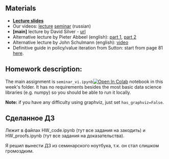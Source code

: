 ## Materials
* [__Lecture slides__](https://docs.google.com/presentation/d/1dyTsV4MfLb006VHMQvrMTEvSMjsN4B4ymoiWl-HrqVs)
* Our videos: [lecture](https://yadi.sk/i/qsYgN53mviDpQw) [seminar](https://yadi.sk/i/umiVNsMWngtodg) (russian)
* __[main]__ lecture by David Silver - [url](https://www.youtube.com/watch?v=Nd1-UUMVfz4)
* Alternative lecture by Pieter Abbeel (english): [part 1](https://www.youtube.com/watch?v=i0o-ui1N35U), [part 2](https://www.youtube.com/watch?v=Csiiv6WGzKM)
* Alternative lecture by John Schulmann (english): [video](https://www.youtube.com/watch?v=IL3gVyJMmhg)
* Definitive guide in policy/value iteration from Sutton: start from page 81 [here](http://incompleteideas.net/book/the-book-2nd.html).


## Homework description:

The main assignment is `seminar_vi.ipynb`[![Open In Colab](https://colab.research.google.com/assets/colab-badge.svg)](https://colab.research.google.com/github/yandexdataschool/Practical_RL/blob/master/week02_value_based/seminar_vi.ipynb) notebook in this week's folder. It has no requirements besides the most basic data science libraries (e.g. numpy) so you should be able to run it locally.

__Note:__ if you have any difficulty using graphviz, just set `has_graphviz=False`.

## Сделанное ДЗ
Лежит в файлах HW_code.ipynb (тут все задания на закодить) 
и HW_proofs.ipynb (тут все задания на доказательства).

Я решил вынести ДЗ из семинарского ноутбука, т.к. он стал слишком громоздким.
